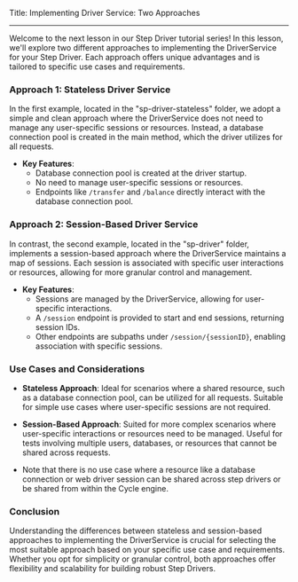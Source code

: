 Title: Implementing Driver Service: Two Approaches

---

Welcome to the next lesson in our Step Driver tutorial series! In this lesson, we'll explore two different approaches to implementing the DriverService for your Step Driver. Each approach offers unique advantages and is tailored to specific use cases and requirements.

### Approach 1: Stateless Driver Service

In the first example, located in the "sp-driver-stateless" folder, we adopt a simple and clean approach where the DriverService does not need to manage any user-specific sessions or resources. Instead, a database connection pool is created in the main method, which the driver utilizes for all requests.

- **Key Features**:
  - Database connection pool is created at the driver startup.
  - No need to manage user-specific sessions or resources.
  - Endpoints like `/transfer` and `/balance` directly interact with the database connection pool.

### Approach 2: Session-Based Driver Service

In contrast, the second example, located in the "sp-driver" folder, implements a session-based approach where the DriverService maintains a map of sessions. Each session is associated with specific user interactions or resources, allowing for more granular control and management.

- **Key Features**:
  - Sessions are managed by the DriverService, allowing for user-specific interactions.
  - A `/session` endpoint is provided to start and end sessions, returning session IDs.
  - Other endpoints are subpaths under `/session/{sessionID}`, enabling association with specific sessions.

### Use Cases and Considerations

- **Stateless Approach**: Ideal for scenarios where a shared resource, such as a database connection pool, can be utilized for all requests. Suitable for simple use cases where user-specific sessions are not required.
  
- **Session-Based Approach**: Suited for more complex scenarios where user-specific interactions or resources need to be managed. Useful for tests involving multiple users, databases, or resources that cannot be shared across requests.

- Note that there is no use case where a resource like a database connection or web driver session can be shared across step drivers or be shared from within the Cycle engine.

### Conclusion

Understanding the differences between stateless and session-based approaches to implementing the DriverService is crucial for selecting the most suitable approach based on your specific use case and requirements. Whether you opt for simplicity or granular control, both approaches offer flexibility and scalability for building robust Step Drivers.
